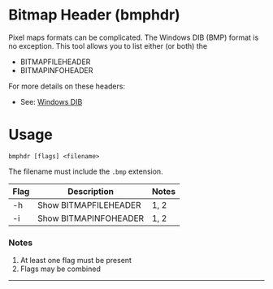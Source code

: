 <link rel="stylesheet" href="../assets/help.css"/>

[dib]: <https://en.wikipedia.org/wiki/BMP_file_format>

# Bitmap Header (bmphdr)

Pixel maps formats can be complicated. The Windows DIB (BMP) format is no
exception. This tool allows you to list either (or both) the

* BITMAPFILEHEADER
* BITMAPINFOHEADER

For more details on these headers:

* See: [Windows DIB][dib]

# Usage

```
bmphdr [flags] <filename>
```

The filename must include the `.bmp` extension.

| Flag | Description | Notes |
|-|-|-|
| -h | Show BITMAPFILEHEADER | 1, 2 |
| -i | Show BITMAPINFOHEADER | 1, 2 |

### Notes

1. At least one flag must be present
2. Flags may be combined

---
